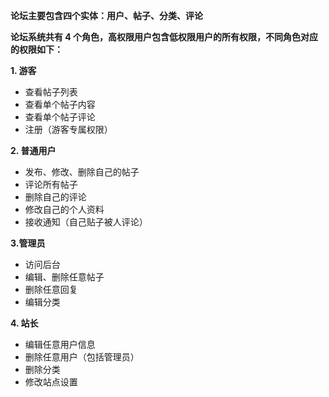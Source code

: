  **论坛主要包含四个实体：用户、帖子、分类、评论**

 **论坛系统共有 4 个角色，高权限用户包含低权限用户的所有权限，不同角色对应的权限如下：**
 
**1. 游客**

- 查看帖子列表
- 查看单个帖子内容
- 查看单个帖子评论
- 注册（游客专属权限）

**2. 普通用户**

- 发布、修改、删除自己的帖子
- 评论所有帖子
- 删除自己的评论
- 修改自己的个人资料
- 接收通知（自己贴子被人评论）

**3.管理员**

- 访问后台
- 编辑、删除任意帖子
- 删除任意回复
- 编辑分类

**4. 站长**

- 编辑任意用户信息
- 删除任意用户（包括管理员）
- 删除分类
- 修改站点设置
